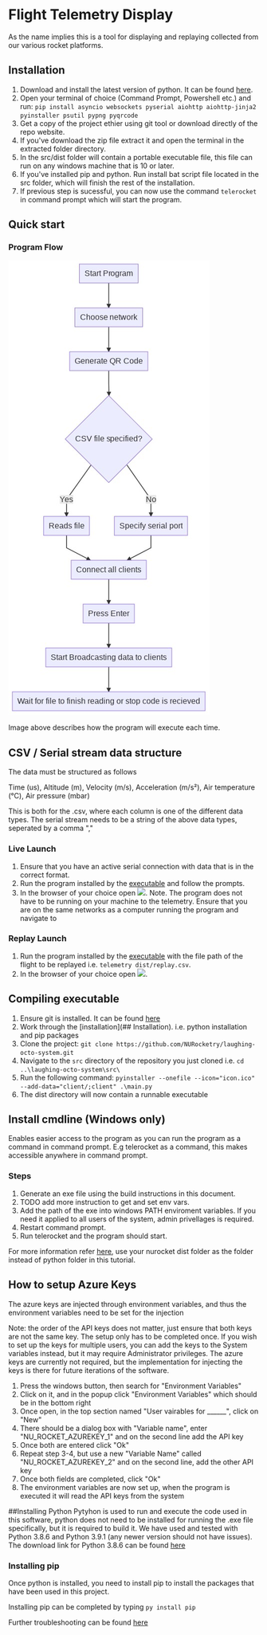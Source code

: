 # Flight Telemetry Display
As the name implies this is a tool for displaying and replaying collected from our various rocket platforms. 


## Installation
1. Download and install the latest version of python. It can be found [here](https://www.python.org/downloads/). 
2. Open your terminal of choice (Command Prompt, Powershell etc.) and run: `pip install asyncio websockets pyserial aiohttp aiohttp-jinja2 pyinstaller psutil pypng pyqrcode`
3. Get a copy of the project ethier using git tool or download directly of the repo website.
4. If you've download the zip file extract it and open the terminal in the extracted folder directory.
5. In the src/dist folder will contain a portable executable file, this file can run on any windows machine that is 10 or later.
6. If you've installed pip and python. Run install bat script file located in the src folder, which will finish the rest of the installation.
7. If previous step is sucessful, you can now use the command ``` telerocket ``` in command prompt which will start the program.

## Quick start 

### Program Flow
![Program Flow](/programFlow.jpg)

Image above describes how the program will execute each time.

## CSV / Serial stream data structure
The data must be structured as follows

Time (us), Altitude (m), Velocity (m/s), Acceleration (m/s²), Air temperature (°C), Air pressure (mbar)

This is both for the .csv, where each column is one of the different data types.
The serial stream needs to be a string of the above data types, seperated by a comma ","

### Live Launch
1. Ensure that you have an active serial connection with data that is in the correct format.
2. Run the program installed by the [executable]() and follow the prompts.
3. In the browser of your choice open ![](ws://localhost:8080). 
Note. The program does not have to be running on your machine to the telemetry. Ensure that you are on the same networks as a computer running the program and navigate to [](ws://localhost:8080) 

### Replay Launch
1. Run the program installed by the [executable]() with the file path of the flight to be replayed i.e. `telemetry dist/replay.csv`.
2. In the browser of your choice open ![](ws://localhost:8080). 

## Compiling executable
1. Ensure git is installed. It can be found [here](https://git-scm.com/download/win)
2. Work through the [installation](## Installation). i.e. python installation and pip packages
3. Clone the project: `git clone https://github.com/NURocketry/laughing-octo-system.git`
4. Navigate to the `src` directory of the repository you just cloned i.e. `cd ..\laughing-octo-system\src\`
5. Run the following command: `pyinstaller --onefile --icon="icon.ico" --add-data="client/;client" .\main.py`
6. The dist directory will now contain a runnable executable

## Install cmdline (Windows only)
Enables easier access to the program as you can run the program as a command in command prompt.
E.g telerocket as a command, this makes accessible anywhere in command prompt.


### Steps
1. Generate an exe file using the build instructions in this document.
2. TODO add more instruction to get and set env vars.
3. Add the path of the exe into windows PATH enviroment variables. If you need it applied to all users of the system, admin privellages is required.
4. Restart command prompt.
5. Run telerocket and the program should start.

For more information refer [here](https://origin.geeksforgeeks.org/how-to-add-python-to-windows-path/), use your nurocket dist folder as the folder instead of python folder in this tutorial. 


## How to setup Azure Keys
The azure keys are injected through environment variables, and thus the environment variables need to be set for the injection

Note:  the order of the API keys does not matter, just ensure that both keys are not the same key. The setup only has to be completed once. If you wish to set up the keys for multiple users, you can add the keys to the System variables instead, but it may require Administrator privileges. The azure keys are currently not required, but the implementation for injecting the keys is there for future iterations of the software.
1. Press the windows button, then search for "Environment Variables"
2. Click on it, and in the popup click "Environment Variables" which should be in the bottom right
3. Once open, in the top section named "User vairables for ______", click on "New"
4. There should be a dialog box with "Variable name", enter "NU_ROCKET_AZUREKEY_1" and on the second line add the API key
5. Once both are entered click "Ok"
6. Repeat step 3-4, but use a new "Variable Name" called "NU_ROCKET_AZUREKEY_2" and on the second line, add the other API key
7. Once both fields are completed, click "Ok"
8. The environment variables are now set up, when the program is executed it will read the API keys from the system


##Installing Python
Pytyhon is used to run and execute the code used in this software, python does not need to be installed for running the .exe file specifically, but it is required to build it. We have used and tested with Python 3.8.6 and Python 3.9.1 (any newer version should not have issues). The download link for Python 3.8.6 can be found [here](https://www.python.org/downloads/release/python-386/)

### Installing pip
Once python is installed, you need to install pip to install the packages that have been used in this project.

Installing pip can be completed by typing `py install pip`

Further troubleshooting can be found [here](https://pip.pypa.io/en/stable/installing/)
